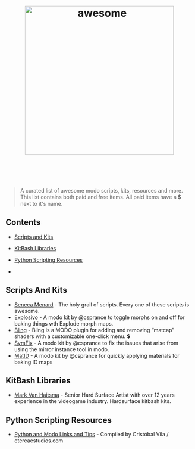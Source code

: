  <h1 align="center">
 	<br>
 	<img width="400" src="http://2011.igem.org/wiki/images/b/ba/Luxology.jpg" alt="awesome">
 	<br>
 	<br>
 	<br>
 </h1>
 
 > A curated list of awesome modo scripts, kits, resources and more. This list contains both paid and free items. 
 All paid items have a :heavy_dollar_sign: next to it's name.
 
 
## Contents
 - [Scripts and Kits](#scripts-and-kits) 
 - [KitBash Libraries](#kitbash-libraries)
 - [Python Scripting Resources](#python-scripting-resources)

-
## Scripts And Kits
- [Seneca Menard](http://www.indigosm.com/modoscripts.htm) - The holy grail of scripts. Every one of these scripts is awesome.
- [Explosivo](http://csprance.github.io/Explosivo/) - A modo kit by @csprance to toggle morphs on and off for baking things wth Explode morph maps.
- [Bling](http://www.mechanicalcolor.com/modo-kits/bling) - Bling is a MODO plugin for adding and removing “matcap” shaders with a customizable one-click menu. :heavy_dollar_sign:
- [SymFix](https://github.com/csprance/symfix) - A modo kit by @csprance to fix the issues that arise from using the mirror instance tool in modo. 
- [MatID](https://github.com/csprance/matid) - A modo kit by @csprance for quickly applying materials for baking ID maps 
 
## KitBash Libraries
- [Mark Van Haitsma](https://gumroad.com/mvhaitsma) - Senior Hard Surface Artist with over 12 years experience in the videogame industry. Hardsurface kitbash kits.


## Python Scripting Resources
- [Python and Modo Links and Tips](http://www.etereaestudios.com/modoshare/tips_python_modo.html) - Compiled by Cristóbal Vila / etereaestudios.com
